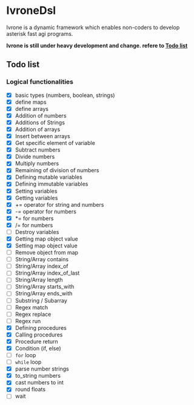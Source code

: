 # IvroneDsl

Ivrone is a dynamic framework which enables non-coders to develop asterisk
fast agi programs.

**Ivrone is still under heavy development and change. refere to [Todo list](#todo-list)**

## Todo list

### Logical functionalities
 - [x] basic types (numbers, boolean, strings)
 - [x] define maps
 - [x] define arrays
 - [x] Addition of numbers
 - [x] Additions of Strings
 - [x] Addition of arrays
 - [x] Insert between arrays
 - [x] Get specific element of variable
 - [x] Subtract numbers
 - [x] Divide numbers
 - [x] Multiply numbers
 - [x] Remaining of division of numbers
 - [x] Defining mutable variables
 - [x] Defining immutable variables
 - [x] Setting variables
 - [x] Getting variables
 - [x] += operator for string and numbers
 - [x] -= operator for numbers
 - [x] \*= for numbers
 - [x] /= for numbers
 - [ ] Destroy variables
 - [x] Getting map object value
 - [x] Setting map object value
 - [ ] Remove object from map
 - [ ] String/Array contains
 - [ ] String/Array index_of
 - [ ] String/Array index_of_last
 - [ ] String/Array length
 - [ ] String/Array starts_with
 - [ ] String/Array ends_with
 - [ ] Substring / Subarray
 - [ ] Regex match
 - [ ] Regex replace
 - [ ] Regex run
 - [x] Defining procedures
 - [x] Calling procedures
 - [x] Procedure return
 - [x] Condition (if, else)
 - [ ] `for` loop
 - [ ] `while` loop
 - [x] parse number strings
 - [x] to_string numbers
 - [x] cast numbers to int
 - [x] round floats
 - [ ] wait
